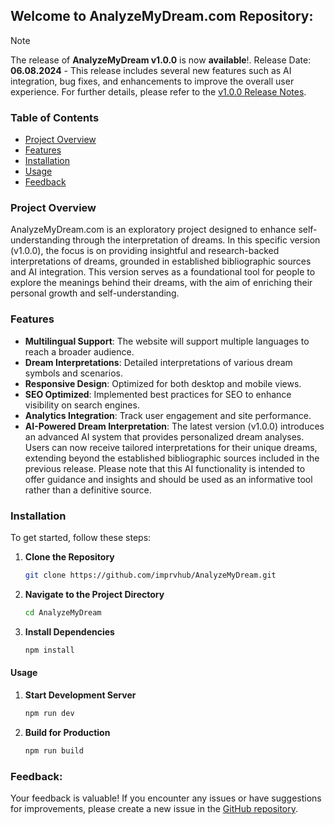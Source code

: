 ## Welcome to AnalyzeMyDream.com Repository:

> [!NOTE]  
> The release of **AnalyzeMyDream v1.0.0** is now **available**!. Release Date: **06.08.2024** - This release includes several new features such as AI integration, bug fixes, and enhancements to improve the overall user experience. For further details, please refer to the [v1.0.0 Release Notes](https://github.com/imprvhub/AnalyzeMyDream/releases/tag/v1.0.0). 


### Table of Contents

- [Project Overview](#project-overview)
- [Features](#features)
- [Installation](#installation)
- [Usage](#usage)
- [Feedback](#feedback)

### Project Overview

AnalyzeMyDream.com is an exploratory project designed to enhance self-understanding through the interpretation of dreams. In this specific version (v1.0.0), the focus is on providing insightful and research-backed interpretations of dreams, grounded in established bibliographic sources and AI integration. This version serves as a foundational tool for people to explore the meanings behind their dreams, with the aim of enriching their personal growth and self-understanding.

### Features

- **Multilingual Support**: The website will support multiple languages to reach a broader audience.
- **Dream Interpretations**: Detailed interpretations of various dream symbols and scenarios.
- **Responsive Design**: Optimized for both desktop and mobile views.
- **SEO Optimized**: Implemented best practices for SEO to enhance visibility on search engines.
- **Analytics Integration**: Track user engagement and site performance.
- **AI-Powered Dream Interpretation**: The latest version (v1.0.0) introduces an advanced AI system that provides personalized dream analyses. Users can now receive tailored interpretations for their unique dreams, extending beyond the established bibliographic sources included in the previous release. Please note that this AI functionality is intended to offer guidance and insights and should be used as an informative tool rather than a definitive source.

### Installation

To get started, follow these steps:

1. **Clone the Repository**

   ```bash
   git clone https://github.com/imprvhub/AnalyzeMyDream.git
   ```

2. **Navigate to the Project Directory**

   ```bash
   cd AnalyzeMyDream
   ```

3. **Install Dependencies**

   ```bash
   npm install
   ```

#### Usage

1. **Start Development Server**

   ```bash
   npm run dev
   ```

2. **Build for Production**

   ```bash
   npm run build
   ```


### Feedback:

Your feedback is valuable! If you encounter any issues or have suggestions for improvements, please create a new issue in the [GitHub repository](https://github.com/imprvhub/AnalyzeMyDream/issues/new).

